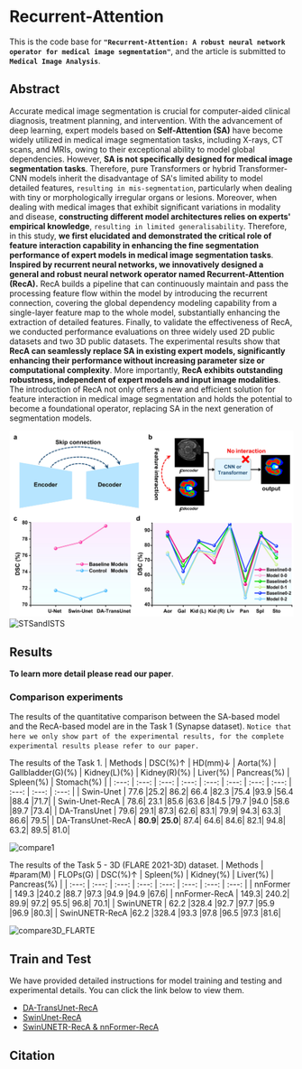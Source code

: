 # Recurrent-Attention
This is the code base for **`"Recurrent-Attention: A robust neural network operator for medical image segmentation"`**, and the article is submitted to **` Medical Image Analysis`**.

## Abstract
Accurate medical image segmentation is crucial for computer-aided clinical diagnosis, treatment planning, and intervention. With the advancement of deep learning, expert models based on **Self-Attention (SA)** have become widely utilized in medical image segmentation tasks, including X-rays, CT scans, and MRIs, owing to their exceptional ability to model global dependencies. However, **SA is not specifically designed for medical image segmentation tasks**. Therefore, pure Transformers or hybrid Transformer-CNN models inherit the disadvantage of SA's limited ability to model detailed features, `resulting in mis-segmentation`, particularly when dealing with tiny or morphologically irregular organs or lesions. Moreover, when dealing with medical images that exhibit significant variations in modality and disease, **constructing different model architectures relies on experts' empirical knowledge**, `resulting in limited generalisability`. Therefore, in this study, **we first elucidated and demonstrated the critical role of feature interaction capability in enhancing the fine segmentation performance of expert models in medical image segmentation tasks**. **Inspired by recurrent neural networks, we innovatively designed a general and robust neural network operator named Recurrent-Attention (RecA).** RecA builds a pipeline that can continuously maintain and pass the processing feature flow within the model by introducing the recurrent connection, covering the global dependency modeling capability from a single-layer feature map to the whole model, substantially enhancing the extraction of detailed features. Finally, to validate the effectiveness of RecA, we conducted performance evaluations on three widely used 2D public datasets and two 3D public datasets. The experimental results show that **RecA can seamlessly replace SA in existing expert models, significantly enhancing their performance without increasing parameter size or computational complexity**. More importantly, **RecA exhibits outstanding robustness, independent of expert models and input image modalities**. The introduction of RecA not only offers a new and efficient solution for feature interaction in medical image segmentation and holds the potential to become a foundational operator, replacing SA in the next generation of segmentation models. 


![dependency](pic/skipconnection.png)
![STSandISTS](pic/dependency.png)


## Results
**To learn more detail please read our paper**.
### Comparison experiments
The results of the quantitative comparison between the SA-based model and the RecA-based model are in the Task 1 (Synapse dataset). `Notice that here we only show part of the experimental results, for the complete experimental results please refer to our paper.`

The results of the Task 1.
| Methods  | DSC(%)↑ | HD(mm)↓ | Aorta(%) | Gallbladder(G)(%) |  Kidney(L)(%) | Kidney(R)(%) | Liver(%) | Pancreas(%) | Spleen(%) | Stomach(%) |
| :---: | :---: | :---: | :---: | :---: | :---: | :---: |  :---: | :---: | :---: | :---: |
| Swin-Unet | 77.6	|25.2|	86.2|	66.4	|82.3	|75.4	|93.9	|56.4	|88.4	|71.7|
| Swin-Unet-RecA | 78.6|	23.1	|85.6	|63.6	|84.5	|79.7	|94.0	|58.6	|89.7	|73.4|
| DA-TransUnet | 79.6|	29.1|	87.3|	62.6|	83.1|	79.9|	94.3|	63.3|	86.6|	79.5|
| DA-TransUnet-RecA | **80.9**|	**25.0**|	87.4|	64.6|	84.6|	82.1|	94.8|	63.2|	89.5|	81.0|



![compare1](pic/compare1.png)

The results of the Task 5 - 3D (FLARE 2021-3D) dataset.
| Methods  | #param(M) | FLOPs(G) | DSC(%)↑ | Spleen(%) |  Kidney(%) | Liver(%) | Pancreas(%) | 
| :---: | :---: | :---: | :---: | :---: | :---: | :---: |  :---: |
| nnFormer | 149.3	|240.2	|88.7	|97.3	|94.9	|94.9	|67.6|
| nnFormer-RecA | 149.3|	240.2|	89.9|	97.2|	95.5|	96.8|	70.1|
| SwinUNETR | 62.2	|328.4	|92.7	|97.7	|95.9	|96.9	|80.3|
| SwinUNETR-RecA |62.2	|328.4	|93.3	|97.8	|96.5	|97.3	|81.6|


![compare3D_FLARTE](pic/compare3D_FLARTE.png)



## Train and Test
We have provided detailed instructions for model training and testing and experimental details. You can click the link below to view them.
* [DA-TransUnet-RecA ](DATransUnet-RecA/)
* [SwinUnet-RecA ](SwinUnet-RecA/)
* [SwinUNETR-RecA & nnFormer-RecA ](SwinUNETR&nnFormer-RecA/) 

## Citation
